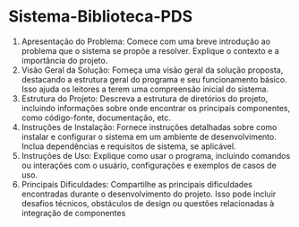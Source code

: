 # Sistema-Biblioteca-PDS

1. Apresentação do Problema: Comece com uma breve introdução ao problema que o sistema se
propõe a resolver. Explique o contexto e a importância do projeto.
2. Visão Geral da Solução: Forneça uma visão geral da solução proposta, destacando a estrutura geral
do programa e seu funcionamento básico. Isso ajuda os leitores a terem uma compreensão inicial do
sistema.
3. Estrutura do Projeto: Descreva a estrutura de diretórios do projeto, incluindo informações sobre
onde encontrar os principais componentes, como código-fonte, documentação, etc.
4. Instruções de Instalação: Fornece instruções detalhadas sobre como instalar e configurar o sistema
em um ambiente de desenvolvimento. Inclua dependências e requisitos de sistema, se aplicável.
5. Instruções de Uso: Explique como usar o programa, incluindo comandos ou interações com o
usuário, configurações e exemplos de casos de uso.
6. Principais Dificuldades: Compartilhe as principais dificuldades encontradas durante o
desenvolvimento do projeto. Isso pode incluir desafios técnicos, obstáculos de design ou questões
relacionadas à integração de componentes
